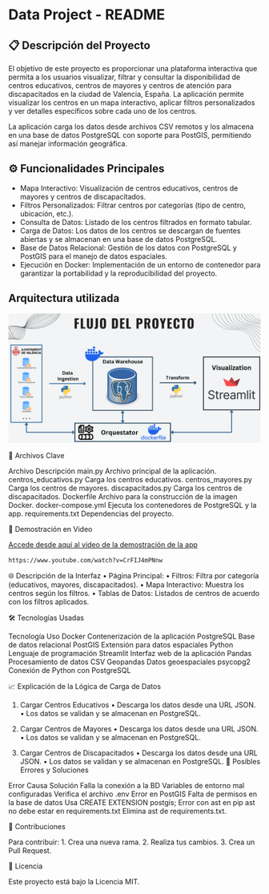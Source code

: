 # **Data Project - README**

## 📋 **Descripción del Proyecto**
El objetivo de este proyecto es proporcionar una plataforma interactiva que permita a los usuarios visualizar, filtrar y consultar la disponibilidad de centros educativos, centros de mayores y centros de atención para discapacitados en la ciudad de Valencia, España. La aplicación permite visualizar los centros en un mapa interactivo, aplicar filtros personalizados y ver detalles específicos sobre cada uno de los centros.

La aplicación carga los datos desde archivos CSV remotos y los almacena en una base de datos PostgreSQL con soporte para PostGIS, permitiendo así manejar información geográfica.

## ⚙️ **Funcionalidades Principales**
- Mapa Interactivo: Visualización de centros educativos, centros de mayores y centros de discapacitados.
- Filtros Personalizados: Filtrar centros por categorías (tipo de centro, ubicación, etc.).
- Consulta de Datos: Listado de los centros filtrados en formato tabular.
- Carga de Datos: Los datos de los centros se descargan de fuentes abiertas y se almacenan en una base de datos PostgreSQL.
- Base de Datos Relacional: Gestión de los datos con PostgreSQL y PostGIS para el manejo de datos espaciales.
- Ejecución en Docker: Implementación de un entorno de contenedor para garantizar la portabilidad y la reproducibilidad del proyecto.

##  **Arquitectura utilizada**

![Arquitectura](./arquitectura.png)


📁 Archivos Clave

Archivo	Descripción
main.py	Archivo principal de la aplicación.
centros_educativos.py	Carga los centros educativos.
centros_mayores.py	Carga los centros de mayores.
discapacitados.py	Carga los centros de discapacitados.
Dockerfile	Archivo para la construcción de la imagen Docker.
docker-compose.yml	Ejecuta los contenedores de PostgreSQL y la app.
requirements.txt	Dependencias del proyecto.


🎥 Demostración en Video

[Accede desde aquí al video de la demostración de la app](https://www.youtube.com/watch?v=CrFIJ4mPNnw) 

```bash
https://www.youtube.com/watch?v=CrFIJ4mPNnw
```


🌐 Descripción de la Interfaz
	•	Página Principal:
	•	Filtros: Filtra por categoría (educativos, mayores, discapacitados).
	•	Mapa Interactivo: Muestra los centros según los filtros.
	•	Tablas de Datos: Listados de centros de acuerdo con los filtros aplicados.

🛠️ Tecnologías Usadas

Tecnología	Uso
Docker		Contenerización de la aplicación
PostgreSQL	Base de datos relacional
PostGIS		Extensión para datos espaciales
Python		Lenguaje de programación
Streamlit	Interfaz web de la aplicación
Pandas		Procesamiento de datos CSV
Geopandas	Datos geoespaciales
psycopg2	Conexión de Python con PostgreSQL

📈 Explicación de la Lógica de Carga de Datos

1. Cargar Centros Educativos
	•	Descarga los datos desde una URL JSON.
	•	Los datos se validan y se almacenan en PostgreSQL.

2. Cargar Centros de Mayores
	•	Descarga los datos desde una URL JSON.
	•	Los datos se validan y se almacenan en PostgreSQL.

3. Cargar Centros de Discapacitados
	•	Descarga los datos desde una URL JSON.
	•	Los datos se validan y se almacenan en PostgreSQL.
🐛 Posibles Errores y Soluciones

Error	Causa	Solución
Falla la conexión a la BD	Variables de entorno mal configuradas	Verifica el archivo .env
Error en PostGIS	Falta de permisos en la base de datos	Usa CREATE EXTENSION postgis;
Error con ast en pip	ast no debe estar en requirements.txt	Elimina ast de requirements.txt.

🤝 Contribuciones

Para contribuir:
	1.	Crea una nueva rama.
	2.	Realiza tus cambios.
	3.	Crea un Pull Request.

📄 Licencia

Este proyecto está bajo la Licencia MIT.

